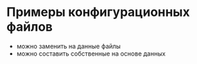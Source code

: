 # Примеры конфигурационных файлов

- можно заменить на данные файлы
- можно составить собственные на основе данных

